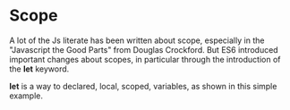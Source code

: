 # Scope

A lot of the Js literate has been written about scope, especially in the "Javascript the Good Parts" from Douglas Crockford. But ES6 introduced important changes about scopes, in particular through the introduction of the **let** keyword.

**let** is a way to declared, local, scoped, variables, as shown in this simple example.